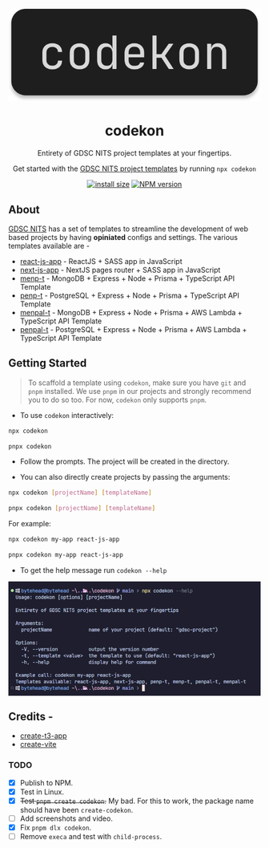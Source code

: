 <p align="center">
  <picture>
    <source
      media="(prefers-color-scheme: dark)"
      srcset="./.github/assets/light.svg"
    />
    <img src="./.github/assets/dark.svg" alt="Logo for codekon" />
  </picture>
</p>

<h1 align="center">codekon</h1>

<p align="center">
  Entirety of GDSC NITS project templates at your fingertips.
</p>

<p align="center">
  Get started with the
  <a
    rel="noopener noreferrer"
    target="_blank"
    href="https://github.com/orgs/gdsc-nits-org/repositories?q=template%3Atrue+archived%3Afalse"
    >GDSC NITS project templates</a
  >
  by running <code>npx codekon</code>
</p>

<div align="center">

  [![install size][packagephobia-image]][packagephobia-url] [![NPM version][npm-image]][npm-url]

</div>

## About

[GDSC NITS](https://gdscnits.in) has a set of templates to streamline the development of web based projects by having **opiniated** configs and settings. The various templates available are -

- [react-js-app](https://github.com/gdsc-nits-org/react-js-app) - ReactJS + SASS app in JavaScript
- [next-js-app](https://github.com/gdsc-nits-org/next-js-app) - NextJS pages router + SASS app in JavaScript
- [menp-t](https://github.com/gdsc-nits-org/menp-t) - MongoDB + Express + Node + Prisma + TypeScript API Template
- [penp-t](https://github.com/gdsc-nits-org/penp-t) - PostgreSQL + Express + Node + Prisma + TypeScript API Template
- [menpal-t](https://github.com/gdsc-nits-org/MENPAL-T) - MongoDB + Express + Node + Prisma + AWS Lambda + TypeScript API Template
- [penpal-t](https://github.com/gdsc-nits-org/PENPAL-T) - PostgreSQL + Express + Node + Prisma + AWS Lambda + TypeScript API Template

## Getting Started

> To scaffold a template using `codekon`, make sure you have `git` and `pnpm` installed. We use `pnpm` in our projects and strongly recommend you to do so too. For now, `codekon` only supports `pnpm`.

- To use `codekon` interactively:

```bash
npx codekon
```

```bash
pnpx codekon
```

- Follow the prompts. The project will be created in the directory.

- You can also directly create projects by passing the arguments:

```bash
npx codekon [projectName] [templateName]
```

```bash
pnpx codekon [projectName] [templateName]
```

For example:

```bash
npx codekon my-app react-js-app
```

```bash
pnpx codekon my-app react-js-app
```

- To get the help message run `codekon --help`

<img src="./.github/screenshots/help.png" alt="help picture" align="center">

## Credits -

- [create-t3-app](https://github.com/t3-oss/create-t3-app)
- [create-vite](https://github.com/vitejs/vite/tree/main/packages/create-vite)

### TODO

- [x] Publish to NPM.
- [x] Test in Linux.
- [x] ~~Test `pnpm create codekon`.~~ My bad. For this to work, the package name should have been `create-codekon`.
- [ ] Add screenshots and video.
- [x] Fix `pnpm dlx codekon`.
- [ ] Remove `execa` and test with `child-process`.

[packagephobia-image]: https://packagephobia.com/badge?p=codekon
[packagephobia-url]: https://packagephobia.com/result?p=codekon
[npm-url]: https://www.npmjs.com/package/codekon
[npm-image]: https://img.shields.io/npm/v/codekon?color=0b7285&logoColor=0b7285
